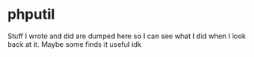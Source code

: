 # phputil
Stuff I wrote and did are dumped here so I can see what I did when I look back at it. Maybe some finds it useful idk 
